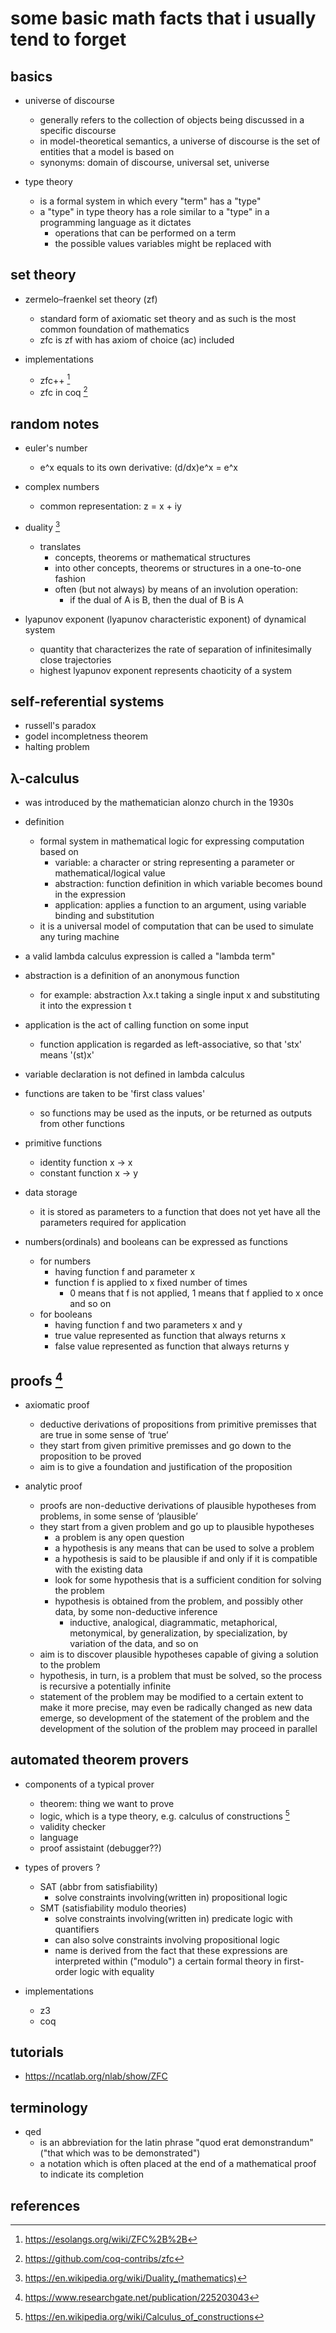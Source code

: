 # some basic math facts that i usually tend to forget

## basics

- universe of discourse
  - generally refers to the collection of objects being discussed in a specific discourse
  - in model-theoretical semantics, a universe of discourse is the set of entities that a model is based on
  - synonyms: domain of discourse, universal set, universe

- type theory
  - is a formal system in which every "term" has a "type"
  - a "type" in type theory has a role similar to a "type" in a programming language as it dictates 
    - operations that can be performed on a term
    - the possible values variables might be replaced with


## set theory

- zermelo–fraenkel set theory (zf)
  - standard form of axiomatic set theory and as such is the most common foundation of mathematics
  - zfc is zf with has axiom of choice (ac) included

- implementations
  - zfc++ [^3]
  - zfc in coq [^4]


## random notes

- euler's number
  - e^x equals to its own derivative: (d/dx)e^x = e^x

- complex numbers
  - common representation: z = x + iy

- duality [^1]
  - translates 
    - concepts, theorems or mathematical structures 
    - into other concepts, theorems or structures in a one-to-one fashion
    - often (but not always) by means of an involution operation:
      - if the dual of A is B, then the dual of B is A

- lyapunov exponent (lyapunov characteristic exponent) of dynamical system
  - quantity that characterizes the rate of separation of infinitesimally close trajectories
  - highest lyapunov exponent represents chaoticity of a system


## self-referential systems

- russell's paradox
- godel incompletness theorem 
- halting problem


## λ-calculus

- was introduced by the mathematician alonzo church in the 1930s
- definition
  - formal system in mathematical logic for expressing computation based on
    - variable:    a character or string representing a parameter or mathematical/logical value
    - abstraction: function definition in which variable becomes bound in the expression
    - application: applies a function to an argument, using variable binding and substitution
  - it is a universal model of computation that can be used to simulate any turing machine

- a valid lambda calculus expression is called a "lambda term"
- abstraction is a definition of an anonymous function
  - for example: abstraction λx.t taking a single input x and substituting it into the expression t
- application is the act of calling function on some input
  - function application is regarded as left-associative, so that 'stx' means '(st)x'
- variable declaration is not defined in lambda calculus
- functions are taken to be 'first class values'
  - so functions may be used as the inputs, or be returned as outputs from other functions
- primitive functions
  - identity function x -> x
  - constant function x -> y
- data storage
  - it is stored as parameters to a function that does not yet have all the parameters required for application
- numbers(ordinals) and booleans can be expressed as functions
  - for numbers
    - having function f and parameter x
    - function f is applied to x fixed number of times
      - 0 means that f is not applied, 1 means that f applied to x once and so on
  - for booleans
    - having function f and two parameters x and y
    - true value represented as function that always returns x
    - false value represented as function that always returns y


## proofs [^2]

- axiomatic proof
  - deductive derivations of propositions from primitive premisses that are true in some sense of ‘true’
  - they start from given primitive premisses and go down to the proposition to be proved
  - aim is to give a foundation and justification of the proposition
  
- analytic proof
  - proofs are non-deductive derivations of plausible hypotheses from problems, in some sense of ‘plausible’
  - they start from a given problem and go up to plausible hypotheses
    - a problem is any open question
    - a hypothesis is any means that can be used to solve a problem
    - a hypothesis is said to be plausible if and only if it is compatible with the existing data
    - look for some hypothesis that is a sufficient condition for solving the problem
    - hypothesis is obtained from the problem, and possibly other data, by some non-deductive inference
      - inductive, analogical, diagrammatic, metaphorical, metonymical, by generalization, 
        by specialization, by variation of the data, and so on
  - aim is to discover plausible hypotheses capable of giving a solution to the problem
  - hypothesis, in turn, is a problem that must be solved, so the process is recursive a potentially infinite
  - statement of the problem may be modified to a certain extent to make it more precise,
    may even be radically changed as new data emerge, so development of the statement of the problem 
    and the development of the solution of the problem may proceed in parallel


## automated theorem provers

- components of a typical prover
  - theorem: thing we want to prove
  - logic, which is a type theory, e.g. calculus of constructions [^5]
  - validity checker
  - language
  - proof assistaint (debugger??)

- types of provers ?
  - SAT (abbr from satisfiability)
    - solve constraints involving(written in) propositional logic
  - SMT (satisfiability modulo theories)
    - solve constraints involving(written in) predicate logic with quantifiers
    - can also solve constraints involving propositional logic
    - name is derived from the fact that these expressions are interpreted within ("modulo") 
      a certain formal theory in first-order logic with equality

- implementations
  - z3
  - coq


## tutorials

- https://ncatlab.org/nlab/show/ZFC


## terminology

- qed 
  - is an abbreviation for the latin phrase "quod erat demonstrandum" ("that which was to be demonstrated")
  - a notation which is often placed at the end of a mathematical proof to indicate its completion


## references

[^1]: https://en.wikipedia.org/wiki/Duality_(mathematics)
[^2]: https://www.researchgate.net/publication/225203043
[^3]: https://esolangs.org/wiki/ZFC%2B%2B
[^4]: https://github.com/coq-contribs/zfc
[^5]: https://en.wikipedia.org/wiki/Calculus_of_constructions
